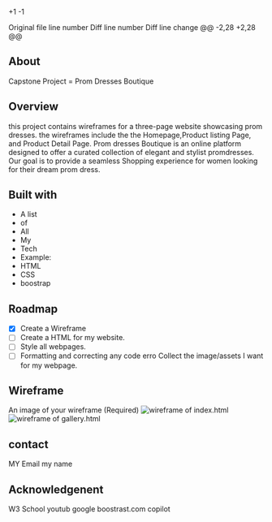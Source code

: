 

+1
-1


Original file line number	Diff line number	Diff line change
@@ -2,28 +2,28 @@

## About
Capstone Project = Prom Dresses Boutique
## Overview
this project contains wireframes for a three-page website showcasing prom dresses. the wireframes include the the Homepage,Product listing Page, and Product Detail Page. Prom dresses Boutique is an online platform designed to offer a curated collection of elegant and stylist promdresses. Our goal is to provide a seamless Shopping experience for women looking for their dream prom dress.



## Built with

* A list
* of
* All
* My
* Tech
* Example:
* HTML
* CSS
* boostrap

## Roadmap

- [x] Create a Wireframe
- [ ] Create a HTML for my website.
- [ ] Style all webpages.
- [ ] Formatting and correcting any code erro
Collect the image/assets I want for my webpage.

## Wireframe

An image of your wireframe (Required)
![wireframe of index.html](img/wireframe-index.png)
![wireframe of gallery.html](img/wireframe-gallery.png)
 ## contact

 MY Email my name


 ## Acknowledgenent
 W3 School
 youtub
 google
 boostrast.com 
 copilot 